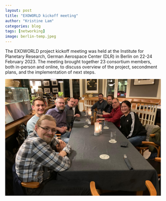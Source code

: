 ```yaml
---
layout: post
title: "EXOWORLD kickoff meeting"
author: "Kristine Lam"
categories: blog
tags: [networking]
image: berlin-temp.jpeg
---
```


The EXOWORLD project kickoff meeting was held at the Institute for Planetary Research, German Aerospace Center (DLR) in Berlin on 22-24 February 2023.
The meeting brought together 23 consortium members, both in-person and online, to discuss overview of the project, secondment plans, and the implementation of next steps.

<img src="/assets/img/kickoff-meeting.jpeg" alt="Kickoff meeting dinner">

